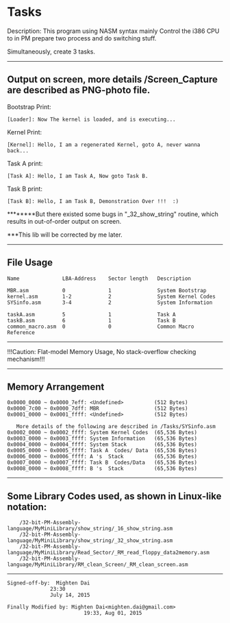 #  Tasks

Description:
This program using NASM syntax mainly Control the i386 CPU to 
      in PM prepare two process and do switching stuff.

Simultaneously, create 3 tasks.

----------------------------
## Output on screen, more details  /Screen_Capture are described as PNG-photo file.
Bootstrap Print: 

	[Loader]: Now The kernel is loaded, and is executing...

Kernel    Print:

	[Kernel]: Hello, I am a regenerated Kernel, goto A, never wanna back...

Task  A   print:

	[Task A]: Hello, I am Task A, Now goto Task B.

Task  B   print:

	[Task B]: Hello, I am Task B, Demonstration Over !!!  :)

********But there existed some bugs in "_32_show_string" routine,
which results in out-of-order output on screen.
  
***This lib will be corrected by me later.

----------------------------
## File Usage

	Name              LBA-Address    Sector length   Description

	MBR.asm           0              1               System Bootstrap
	kernel.asm        1-2            2               System Kernel Codes
	SYSinfo.asm       3-4            2               System Information

	taskA.asm         5              1               Task A
	taskB.asm         6              1               Task B
	common_macro.asm  0              0               Common Macro Reference

----------------------------
!!!Caution: Flat-model Memory Usage,
No stack-overflow checking mechanism!!!

----------------------------
## Memory Arrangement

	0x0000_0000 ~ 0x0000_7eff: <Undefined>          (512 Bytes)
	0x0000_7c00 ~ 0x0000_7dff: MBR                  (512 Bytes)
	0x0001_0000 ~ 0x0001_ffff: <Undefined>          (512 Bytes)
	
	   More details of the following are described in /Tasks/SYSinfo.asm
	0x0002_0000 ~ 0x0002_ffff: System Kernel Codes  (65,536 Bytes)
	0x0003_0000 ~ 0x0003_ffff: System Information   (65,536 Bytes)
	0x0004_0000 ~ 0x0004_ffff: System Stack         (65,536 Bytes)
	0x0005_0000 ~ 0x0005_ffff: Task A  Codes/ Data  (65,536 Bytes)
	0x0006_0000 ~ 0x0006_ffff: A 's  Stack          (65,536 Bytes)
	0x0007_0000 ~ 0x0007_ffff: Task B  Codes/Data   (65,536 Bytes)
	0x0008_0000 ~ 0x0008_ffff: B 's  Stack          (65,536 Bytes)

----------------------------
## Some Library Codes used, as shown in Linux-like notation:

		/32-bit-PM-Assembly-language/MyMiniLibrary/show_string/_16_show_string.asm
		/32-bit-PM-Assembly-language/MyMiniLibrary/show_string/_32_show_string.asm
		/32-bit-PM-Assembly-language/MyMiniLibrary/Read_Sector/_RM_read_floppy_data2memory.asm
		/32-bit-PM-Assembly-language/MyMiniLibrary/RM_clean_Screen/_RM_clean_screen.asm

----------------------------

	Signed-off-by:  Mighten Dai
				  23:30
                  July 14, 2015

	Finally Modified by: Mighten Dai<mighten.dai@gmail.com>
                             19:33, Aug 01, 2015
